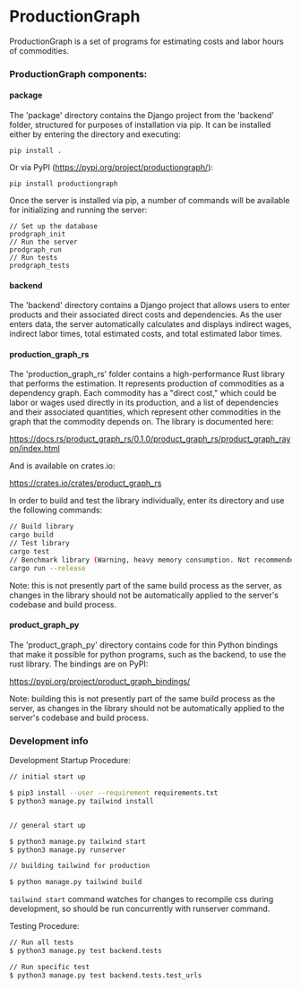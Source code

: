 # ProductionGraph
ProductionGraph is a set of programs for estimating costs and labor hours of commodities. 

### ProductionGraph components:
#### package
The 'package' directory contains the Django project from the 'backend' folder, structured for purposes of installation via pip. It can be installed either by entering the directory and executing:
```
pip install .
```
Or via PyPI (https://pypi.org/project/productiongraph/):
```
pip install productiongraph
```
Once the server is installed via pip, a number of commands will be available for initializing and running the server:
```
// Set up the database
prodgraph_init
// Run the server
prodgraph_run
// Run tests
prodgraph_tests
```

#### backend

The 'backend' directory contains a Django project that allows users to enter products and their associated direct costs and dependencies. As the user enters data, the server automatically calculates and displays indirect wages, indirect labor times, total estimated costs, and total estimated labor times.



#### production_graph_rs
The 'production_graph_rs' folder contains a high-performance Rust library that performs the estimation. It represents production of commodities as a dependency graph. Each commodity has a "direct cost," which could be labor or wages used directly in its production, and a list of dependencies and their associated quantities, which represent other commodities in the graph that the commodity depends on. The library is documented here:

https://docs.rs/product_graph_rs/0.1.0/product_graph_rs/product_graph_rayon/index.html

And is available on crates.io:

https://crates.io/crates/product_graph_rs

In order to build and test the library individually, enter its directory and use the following commands:
```bash
// Build library
cargo build
// Test library
cargo test
// Benchmark library (Warning, heavy memory consumption. Not recommended on a machine without several free GB of RAM.)
cargo run --release
```
Note: this is not presently part of the same build process as the server, as changes in the library should not be automatically applied to the server's codebase and build process.

#### product_graph_py
The 'product_graph_py' directory contains code for thin Python bindings that make it possible for python programs, such as the backend, to use the rust library. The bindings are on PyPI:

https://pypi.org/project/product_graph_bindings/

Note: building this is not presently part of the same build process as the server, as changes in the library should not be automatically applied to the server's codebase and build process.


### Development info

Development Startup Procedure:

```bash
// initial start up

$ pip3 install --user --requirement requirements.txt
$ python3 manage.py tailwind install


// general start up

$ python3 manage.py tailwind start
$ python3 manage.py runserver

// building tailwind for production

$ python manage.py tailwind build
```

`tailwind start` command watches for changes to recompile css during development, so should be run concurrently with runserver command.

Testing Procedure:

```bash
// Run all tests
$ python3 manage.py test backend.tests

// Run specific test
$ python3 manage.py test backend.tests.test_urls
```
